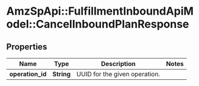 # AmzSpApi::FulfillmentInboundApiModel::CancelInboundPlanResponse

## Properties
Name | Type | Description | Notes
------------ | ------------- | ------------- | -------------
**operation_id** | **String** | UUID for the given operation. | 

